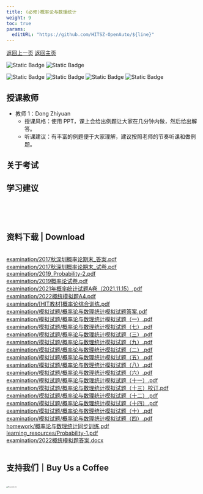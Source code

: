 ```yaml
---
title: (必修)概率论与数理统计
weight: 9
toc: true
params:
  editURL: "https://github.com/HITSZ-OpenAuto/${line}"
---
```


[返回上一页]() [返回主页]()

![Static Badge](https://img.shields.io/badge/%E8%80%83%E8%AF%95%E8%AF%BE-red)
![Static Badge](https://img.shields.io/badge/%E5%AD%A6%E5%88%86-3-moccasin)

![Static Badge](https://img.shields.io/badge/%E6%88%90%E7%BB%A9%E6%9E%84%E6%88%90-gold)
![Static Badge](https://img.shields.io/badge/%E4%BD%9C%E4%B8%9A-20%25-wheat)
![Static Badge](https://img.shields.io/badge/%E8%AE%BA%E6%96%87-10%25-wheat)
![Static Badge](https://img.shields.io/badge/%E6%9C%9F%E6%9C%AB%E8%80%83%E8%AF%95-70%25-wheat)

## 授课教师

- 教师 1：Dong Zhiyuan
  - 授课风格：使用 PPT，课上会给出例题让大家在几分钟内做，然后给出解答。
  - 听课建议：有丰富的例题便于大家理解，建议按照老师的节奏听课和做例题。

## 关于考试

## 学习建议
<br>
<br>
<br>
<h2>资料下载 | Download</h2>
<br>
<a href="https://cdn.jsdelivr.net/gh/HITSZ-OpenAuto/MATH1004/examination/2017%E7%A7%8B%E6%B7%B1%E5%9C%B3%E6%A6%82%E7%8E%87%E8%AE%BA%E6%9C%9F%E6%9C%AB_%E7%AD%94%E6%A1%88.pdf">examination/2017秋深圳概率论期末_答案.pdf</a>
<br>
<a href="https://cdn.jsdelivr.net/gh/HITSZ-OpenAuto/MATH1004/examination/2017%E7%A7%8B%E6%B7%B1%E5%9C%B3%E6%A6%82%E7%8E%87%E8%AE%BA%E6%9C%9F%E6%9C%AB_%E8%AF%95%E5%8D%B7.pdf">examination/2017秋深圳概率论期末_试卷.pdf</a>
<br>
<a href="https://cdn.jsdelivr.net/gh/HITSZ-OpenAuto/MATH1004/examination/2019_Probability-2.pdf">examination/2019_Probability-2.pdf</a>
<br>
<a href="https://cdn.jsdelivr.net/gh/HITSZ-OpenAuto/MATH1004/examination/2019%E6%A6%82%E7%8E%87%E8%AE%BA%E8%AF%95%E5%8D%B7.pdf">examination/2019概率论试卷.pdf</a>
<br>
<a href="https://cdn.jsdelivr.net/gh/HITSZ-OpenAuto/MATH1004/examination/2021%E5%B9%B4%E6%A6%82%E7%8E%87%E7%BB%9F%E8%AE%A1%E8%AF%95%E9%A2%98A%E5%8D%B7%EF%BC%882021.11.15%EF%BC%89.pdf">examination/2021年概率统计试题A卷（2021.11.15）.pdf</a>
<br>
<a href="https://cdn.jsdelivr.net/gh/HITSZ-OpenAuto/MATH1004/examination/2022%E6%A6%82%E7%BB%9F%E6%A8%A1%E6%8B%9F%E9%A2%98A4.pdf">examination/2022概统模拟题A4.pdf</a>
<br>
<a href="https://cdn.jsdelivr.net/gh/HITSZ-OpenAuto/MATH1004/examination/%5BHIT%E6%95%99%E6%9D%90%5D%E6%A6%82%E7%8E%87%E8%AE%BA%E7%BB%BC%E5%90%88%E8%AE%AD%E7%BB%83.pdf">examination/[HIT教材]概率论综合训练.pdf</a>
<br>
<a href="https://cdn.jsdelivr.net/gh/HITSZ-OpenAuto/MATH1004/examination/%E6%A8%A1%E6%8B%9F%E8%AF%95%E9%A2%98/%E6%A6%82%E7%8E%87%E8%AE%BA%E4%B8%8E%E6%95%B0%E7%90%86%E7%BB%9F%E8%AE%A1%E6%A8%A1%E6%8B%9F%E8%AF%95%E9%A2%98%E7%AD%94%E6%A1%88.pdf">examination/模拟试题/概率论与数理统计模拟试题答案.pdf</a>
<br>
<a href="https://cdn.jsdelivr.net/gh/HITSZ-OpenAuto/MATH1004/examination/%E6%A8%A1%E6%8B%9F%E8%AF%95%E9%A2%98/%E6%A6%82%E7%8E%87%E8%AE%BA%E4%B8%8E%E6%95%B0%E7%90%86%E7%BB%9F%E8%AE%A1%E6%A8%A1%E6%8B%9F%E8%AF%95%E9%A2%98%EF%BC%88%E4%B8%80%EF%BC%89.pdf">examination/模拟试题/概率论与数理统计模拟试题（一）.pdf</a>
<br>
<a href="https://cdn.jsdelivr.net/gh/HITSZ-OpenAuto/MATH1004/examination/%E6%A8%A1%E6%8B%9F%E8%AF%95%E9%A2%98/%E6%A6%82%E7%8E%87%E8%AE%BA%E4%B8%8E%E6%95%B0%E7%90%86%E7%BB%9F%E8%AE%A1%E6%A8%A1%E6%8B%9F%E8%AF%95%E9%A2%98%EF%BC%88%E4%B8%83%EF%BC%89.pdf">examination/模拟试题/概率论与数理统计模拟试题（七）.pdf</a>
<br>
<a href="https://cdn.jsdelivr.net/gh/HITSZ-OpenAuto/MATH1004/examination/%E6%A8%A1%E6%8B%9F%E8%AF%95%E9%A2%98/%E6%A6%82%E7%8E%87%E8%AE%BA%E4%B8%8E%E6%95%B0%E7%90%86%E7%BB%9F%E8%AE%A1%E6%A8%A1%E6%8B%9F%E8%AF%95%E9%A2%98%EF%BC%88%E4%B8%89%EF%BC%89.pdf">examination/模拟试题/概率论与数理统计模拟试题（三）.pdf</a>
<br>
<a href="https://cdn.jsdelivr.net/gh/HITSZ-OpenAuto/MATH1004/examination/%E6%A8%A1%E6%8B%9F%E8%AF%95%E9%A2%98/%E6%A6%82%E7%8E%87%E8%AE%BA%E4%B8%8E%E6%95%B0%E7%90%86%E7%BB%9F%E8%AE%A1%E6%A8%A1%E6%8B%9F%E8%AF%95%E9%A2%98%EF%BC%88%E4%B9%9D%EF%BC%89.pdf">examination/模拟试题/概率论与数理统计模拟试题（九）.pdf</a>
<br>
<a href="https://cdn.jsdelivr.net/gh/HITSZ-OpenAuto/MATH1004/examination/%E6%A8%A1%E6%8B%9F%E8%AF%95%E9%A2%98/%E6%A6%82%E7%8E%87%E8%AE%BA%E4%B8%8E%E6%95%B0%E7%90%86%E7%BB%9F%E8%AE%A1%E6%A8%A1%E6%8B%9F%E8%AF%95%E9%A2%98%EF%BC%88%E4%BA%8C%EF%BC%89.pdf">examination/模拟试题/概率论与数理统计模拟试题（二）.pdf</a>
<br>
<a href="https://cdn.jsdelivr.net/gh/HITSZ-OpenAuto/MATH1004/examination/%E6%A8%A1%E6%8B%9F%E8%AF%95%E9%A2%98/%E6%A6%82%E7%8E%87%E8%AE%BA%E4%B8%8E%E6%95%B0%E7%90%86%E7%BB%9F%E8%AE%A1%E6%A8%A1%E6%8B%9F%E8%AF%95%E9%A2%98%EF%BC%88%E4%BA%94%EF%BC%89.pdf">examination/模拟试题/概率论与数理统计模拟试题（五）.pdf</a>
<br>
<a href="https://cdn.jsdelivr.net/gh/HITSZ-OpenAuto/MATH1004/examination/%E6%A8%A1%E6%8B%9F%E8%AF%95%E9%A2%98/%E6%A6%82%E7%8E%87%E8%AE%BA%E4%B8%8E%E6%95%B0%E7%90%86%E7%BB%9F%E8%AE%A1%E6%A8%A1%E6%8B%9F%E8%AF%95%E9%A2%98%EF%BC%88%E5%85%AB%EF%BC%89.pdf">examination/模拟试题/概率论与数理统计模拟试题（八）.pdf</a>
<br>
<a href="https://cdn.jsdelivr.net/gh/HITSZ-OpenAuto/MATH1004/examination/%E6%A8%A1%E6%8B%9F%E8%AF%95%E9%A2%98/%E6%A6%82%E7%8E%87%E8%AE%BA%E4%B8%8E%E6%95%B0%E7%90%86%E7%BB%9F%E8%AE%A1%E6%A8%A1%E6%8B%9F%E8%AF%95%E9%A2%98%EF%BC%88%E5%85%AD%EF%BC%89.pdf">examination/模拟试题/概率论与数理统计模拟试题（六）.pdf</a>
<br>
<a href="https://cdn.jsdelivr.net/gh/HITSZ-OpenAuto/MATH1004/examination/%E6%A8%A1%E6%8B%9F%E8%AF%95%E9%A2%98/%E6%A6%82%E7%8E%87%E8%AE%BA%E4%B8%8E%E6%95%B0%E7%90%86%E7%BB%9F%E8%AE%A1%E6%A8%A1%E6%8B%9F%E8%AF%95%E9%A2%98%EF%BC%88%E5%8D%81%E4%B8%80%EF%BC%89.pdf">examination/模拟试题/概率论与数理统计模拟试题（十一）.pdf</a>
<br>
<a href="https://cdn.jsdelivr.net/gh/HITSZ-OpenAuto/MATH1004/examination/%E6%A8%A1%E6%8B%9F%E8%AF%95%E9%A2%98/%E6%A6%82%E7%8E%87%E8%AE%BA%E4%B8%8E%E6%95%B0%E7%90%86%E7%BB%9F%E8%AE%A1%E6%A8%A1%E6%8B%9F%E8%AF%95%E9%A2%98%EF%BC%88%E5%8D%81%E4%B8%89%EF%BC%89%E6%A0%A1%E8%AE%A2.pdf">examination/模拟试题/概率论与数理统计模拟试题（十三）校订.pdf</a>
<br>
<a href="https://cdn.jsdelivr.net/gh/HITSZ-OpenAuto/MATH1004/examination/%E6%A8%A1%E6%8B%9F%E8%AF%95%E9%A2%98/%E6%A6%82%E7%8E%87%E8%AE%BA%E4%B8%8E%E6%95%B0%E7%90%86%E7%BB%9F%E8%AE%A1%E6%A8%A1%E6%8B%9F%E8%AF%95%E9%A2%98%EF%BC%88%E5%8D%81%E4%BA%8C%EF%BC%89.pdf">examination/模拟试题/概率论与数理统计模拟试题（十二）.pdf</a>
<br>
<a href="https://cdn.jsdelivr.net/gh/HITSZ-OpenAuto/MATH1004/examination/%E6%A8%A1%E6%8B%9F%E8%AF%95%E9%A2%98/%E6%A6%82%E7%8E%87%E8%AE%BA%E4%B8%8E%E6%95%B0%E7%90%86%E7%BB%9F%E8%AE%A1%E6%A8%A1%E6%8B%9F%E8%AF%95%E9%A2%98%EF%BC%88%E5%8D%81%E5%9B%9B%EF%BC%89.pdf">examination/模拟试题/概率论与数理统计模拟试题（十四）.pdf</a>
<br>
<a href="https://cdn.jsdelivr.net/gh/HITSZ-OpenAuto/MATH1004/examination/%E6%A8%A1%E6%8B%9F%E8%AF%95%E9%A2%98/%E6%A6%82%E7%8E%87%E8%AE%BA%E4%B8%8E%E6%95%B0%E7%90%86%E7%BB%9F%E8%AE%A1%E6%A8%A1%E6%8B%9F%E8%AF%95%E9%A2%98%EF%BC%88%E5%8D%81%EF%BC%89.pdf">examination/模拟试题/概率论与数理统计模拟试题（十）.pdf</a>
<br>
<a href="https://cdn.jsdelivr.net/gh/HITSZ-OpenAuto/MATH1004/examination/%E6%A8%A1%E6%8B%9F%E8%AF%95%E9%A2%98/%E6%A6%82%E7%8E%87%E8%AE%BA%E4%B8%8E%E6%95%B0%E7%90%86%E7%BB%9F%E8%AE%A1%E6%A8%A1%E6%8B%9F%E8%AF%95%E9%A2%98%EF%BC%88%E5%9B%9B%EF%BC%89.pdf">examination/模拟试题/概率论与数理统计模拟试题（四）.pdf</a>
<br>
<a href="https://cdn.jsdelivr.net/gh/HITSZ-OpenAuto/MATH1004/homework/%E6%A6%82%E7%8E%87%E8%AE%BA%E4%B8%8E%E6%95%B0%E7%90%86%E7%BB%9F%E8%AE%A1%E5%90%8C%E6%AD%A5%E8%AE%AD%E7%BB%83.pdf">homework/概率论与数理统计同步训练.pdf</a>
<br>
<a href="https://cdn.jsdelivr.net/gh/HITSZ-OpenAuto/MATH1004/learning_resources/Probability-1.pdf">learning_resources/Probability-1.pdf</a>
<br>
<a href="https://github.com/HITSZ-OpenAuto/MATH1004/raw/main/examination/2022%E6%A6%82%E7%BB%9F%E6%A8%A1%E6%8B%9F%E9%A2%98%E7%AD%94%E6%A1%88.docx">examination/2022概统模拟题答案.docx</a>
<br>
<br>
<h2>支持我们｜Buy Us a Coffee</h2>
<br>
<img src="https://mitcher-1316637614.cos.ap-nanjing.myqcloud.com/hoa/20231112170457.png?imageSlim" alt="Reward_Code" style="zoom:25%; display: block; margin: 0 auto;" />            